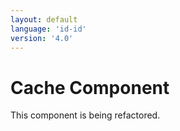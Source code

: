 ```yaml
---
layout: default
language: 'id-id'
version: '4.0'
---
```

# Cache Component

This component is being refactored.
